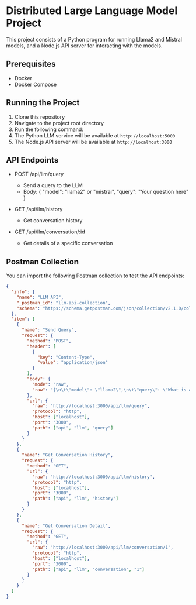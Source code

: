 # Distributed Large Language Model Project

This project consists of a Python program for running Llama2 and Mistral models, and a Node.js API server for interacting with the models.

## Prerequisites

- Docker
- Docker Compose

## Running the Project

1. Clone this repository
2. Navigate to the project root directory
3. Run the following command:
4. The Python LLM service will be available at `http://localhost:5000`
5. The Node.js API server will be available at `http://localhost:3000`

## API Endpoints

- POST /api/llm/query
  - Send a query to the LLM
  - Body: { "model": "llama2" or "mistral", "query": "Your question here" }

- GET /api/llm/history
  - Get conversation history

- GET /api/llm/conversation/:id
  - Get details of a specific conversation

## Postman Collection

You can import the following Postman collection to test the API endpoints:

```json
{
  "info": {
    "name": "LLM API",
    "_postman_id": "llm-api-collection",
    "schema": "https://schema.getpostman.com/json/collection/v2.1.0/collection.json"
  },
  "item": [
    {
      "name": "Send Query",
      "request": {
        "method": "POST",
        "header": [
          {
            "key": "Content-Type",
            "value": "application/json"
          }
        ],
        "body": {
          "mode": "raw",
          "raw": "{\n\t\"model\": \"llama2\",\n\t\"query\": \"What is artificial intelligence?\"\n}"
        },
        "url": {
          "raw": "http://localhost:3000/api/llm/query",
          "protocol": "http",
          "host": ["localhost"],
          "port": "3000",
          "path": ["api", "llm", "query"]
        }
      }
    },
    {
      "name": "Get Conversation History",
      "request": {
        "method": "GET",
        "url": {
          "raw": "http://localhost:3000/api/llm/history",
          "protocol": "http",
          "host": ["localhost"],
          "port": "3000",
          "path": ["api", "llm", "history"]
        }
      }
    },
    {
      "name": "Get Conversation Detail",
      "request": {
        "method": "GET",
        "url": {
          "raw": "http://localhost:3000/api/llm/conversation/1",
          "protocol": "http",
          "host": ["localhost"],
          "port": "3000",
          "path": ["api", "llm", "conversation", "1"]
        }
      }
    }
  ]
}



